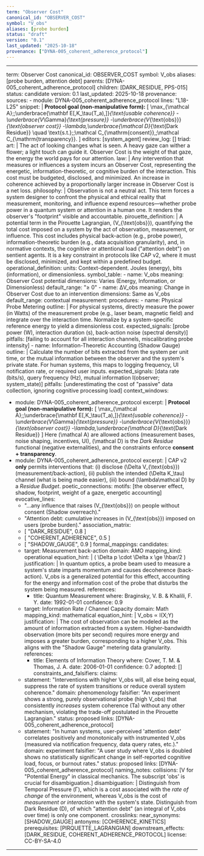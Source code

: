 ```yaml
---
term: "Observer Cost"
canonical_id: "OBSERVER_COST"
symbol: "V_obs"
aliases: [probe burden]
status: "draft"
version: "0.1"
last_updated: "2025-10-18"
provenance: ["DYNA-005_coherent_adherence_protocol"]
---
```


---
term: Observer Cost
canonical_id: OBSERVER_COST
symbol: V_obs
aliases: [probe burden, attention debt]
parents: [DYNA-005_coherent_adherence_protocol]
children: [DARK_RESIDUE, PPS-015]
status: candidate
version: 0.1
last_updated: 2025-10-18
provenance:
  sources:
    - module: DYNA-005_coherent_adherence_protocol
      lines: "L18-L25"
      snippet: |
        **Protocol goal (non-manipulative form):**
        \[
        \max_{\mathcal A}\;\;\underbrace{\mathbf E[\,K_\tau(T_a)\,]}_{\text{usable coherence}}
        -\underbrace{V_\Gamma}_{\text{pressure}}
        -\underbrace{V_{\text{obs}}}_{\text{observer cost}}
        -\lambda\,\underbrace{\mathcal D}_{\text{Dark Residue}}
        \quad \text{s.t.}\;\;\mathcal C_{\mathrm{consent}},\;\mathcal C_{\mathrm{transparency}}.
        \]
  editors: [system_agent]
  review_log: []
triad:
  art: |
    The act of looking changes what is seen. A heavy gaze can wither a flower; a light touch can guide it. Observer Cost is the weight of that gaze, the energy the world pays for our attention.
  law: |
    Any intervention that measures or influences a system incurs an Observer Cost, representing the energetic, information-theoretic, or cognitive burden of the interaction. This cost must be budgeted, disclosed, and minimized. An increase in coherence achieved by a proportionally larger increase in Observer Cost is a net loss.
  philosophy: |
    Observation is not a neutral act. This term forces a system designer to confront the physical and ethical reality that measurement, monitoring, and influence expend resources—whether probe power in a quantum system or attention in a human one. It renders the observer's "footprint" visible and accountable.
pirouette_definition: |
  A potential term in the Pirouette Lagrangian, \(V_{\text{obs}}\), quantifying the total cost imposed on a system by the act of observation, measurement, or influence. This cost includes physical back-action (e.g., probe power), information-theoretic burden (e.g., data acquisition granularity), and, in normative contexts, the cognitive or attentional load ("attention debt") on sentient agents. It is a key constraint in protocols like CAP v2, where it must be disclosed, minimized, and kept within a predefined budget.
operational_definition:
  units: Context-dependent. Joules (energy), bits (information), or dimensionless.
  symbol_table:
    - name: V_obs
      meaning: Observer Cost potential
      dimensions: Varies (Energy, Information, or Dimensionless)
      default_range: "≥ 0"
    - name: ΔV_obs
      meaning: Change in Observer Cost due to an intervention
      dimensions: Same as V_obs
      default_range: contextual
  measurement:
    procedures:
      - name: Physical Probe Metering
        outline: |
          For physical systems, directly measure the power (in Watts) of the measurement probe (e.g., laser beam, magnetic field) and integrate over the interaction time. Normalize by a system-specific reference energy to yield a dimensionless cost.
        expected_signals: [probe power (W), interaction duration (s), back-action noise (spectral density)]
        pitfalls: [failing to account for all interaction channels, miscalibrating probe intensity]
      - name: Information-Theoretic Accounting (Shadow Gauge)
        outline: |
          Calculate the number of bits extracted from the system per unit time, or the mutual information between the observer and the system's private state. For human systems, this maps to logging frequency, UI notification rate, or required user inputs.
        expected_signals: [data rate (bits/s), query frequency (Hz), mutual information I(observer; system_state)]
        pitfalls: [underestimating the cost of "passive" data collection, ignoring cognitive processing load]
context_windows:
  - module: DYNA-005_coherent_adherence_protocol
    excerpt: |
      **Protocol goal (non-manipulative form):**
      \[
      \max_{\mathcal A}\;\;\underbrace{\mathbf E[\,K_\tau(T_a)\,]}_{\text{usable coherence}}
      -\underbrace{V_\Gamma}_{\text{pressure}}
      -\underbrace{V_{\text{obs}}}_{\text{observer cost}}
      -\lambda\,\underbrace{\mathcal D}_{\text{Dark Residue}}
      \]
      Here \(\mathcal A\) are allowed actions (measurement bases, noise shaping, incentives, UI), \(\mathcal D\) is the *Dark Residue* functional (negative externalities), and the constraints enforce **consent + transparency**.
  - module: DYNA-005_coherent_adherence_protocol
    excerpt: |
      CAP v2 **only** permits interventions that:
      (i) disclose \(\Delta V_{\text{obs}}\) (measurement/back-action),
      (ii) publish the intended \(\Delta K_\tau\) channel (what is being made easier),
      (iii) bound \(\lambda\mathcal D\) by a *Residue Budget*.
poetic_connections:
  motifs: [the observer effect, shadow, footprint, weight of a gaze, energetic accounting]
  evocative_lines:
    - "...any influence that raises \(V_{\text{obs}}\) on people without consent (Shadow overreach)."
    - "Attention debt: cumulative increases in \(V_{\text{obs}}\) imposed on users (probe burden)."
  association_matrix:
    - [ "DARK_RESIDUE", 0.8 ]
    - [ "COHERENT_ADHERENCE", 0.5 ]
    - [ "SHADOW_GAUGE", 0.9 ]
formal_mappings:
  candidates:
    - target: Measurement back-action
      domain: AMO
      mapping_kind: operational
      equation_hint: |
        \( \Delta p \cdot \Delta x \ge \hbar/2 \)
      justification: |
        In quantum optics, a probe beam used to measure a system's state imparts momentum and causes decoherence (back-action). V_obs is a generalized potential for this effect, accounting for the energy and information cost of the probe that disturbs the system being measured.
      references:
        - title: Quantum Measurement
          where: Braginsky, V. B. & Khalili, F. Y.
          date: 1992-01-01
      confidence: 0.9
    - target: Information Rate / Channel Capacity
      domain: Math
      mapping_kind: mathematical
      equation_hint: |
        V_obs ∝ I(X;Y)
      justification: |
        The cost of observation can be modeled as the amount of information extracted from a system. Higher-bandwidth observation (more bits per second) requires more energy and imposes a greater burden, corresponding to a higher V_obs. This aligns with the "Shadow Gauge" metering data granularity.
      references:
        - title: Elements of Information Theory
          where: Cover, T. M. & Thomas, J. A.
          date: 2006-01-01
      confidence: 0.7
  adopted: []
constraints_and_falsifiers:
  claims:
    - statement: "Interventions with higher V_obs will, all else being equal, suppress the rate of system transitions or reduce overall system coherence."
      domain: phenomenology
      falsifier: "An experiment shows a strong, purely observational probe (high V_obs) that consistently *increases* system coherence (Ta) without any other mechanism, violating the trade-off postulated in the Pirouette Lagrangian."
      status: proposed
      links: [DYNA-005_coherent_adherence_protocol]
    - statement: "In human systems, user-perceived 'attention debt' correlates positively and monotonically with instrumented V_obs (measured via notification frequency, data query rates, etc.)."
      domain: experiment
      falsifier: "A user study where V_obs is doubled shows no statistically significant change in self-reported cognitive load, focus, or burnout rates."
      status: proposed
      links: [DYNA-005_coherent_adherence_protocol]
naming_notes:
  collisions: [V for "Potential Energy" in classical mechanics. The subscript 'obs' is crucial for disambiguation.]
  disambiguation: |
    Distinguish from Temporal Pressure (Γ), which is a cost associated with the *rate of change* of the environment, whereas V_obs is the cost of *measurement or interaction* with the system's state. Distinguish from Dark Residue (D), of which "attention debt" (an integral of V_obs over time) is only one component.
crosslinks:
  near_synonyms: [SHADOW_GAUGE]
  antonyms: [COHERENCE_KINETICS]
  prerequisites: [PIRQUETTE_LAGRANGIAN]
  downstream_effects: [DARK_RESIDUE, COHERENT_ADHERENCE_PROTOCOL]
license: CC-BY-SA-4.0
---